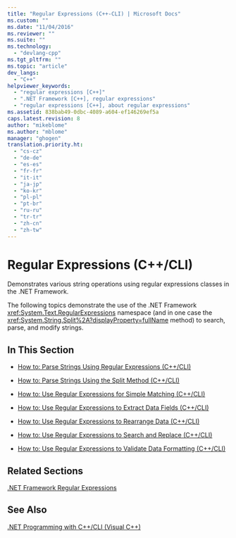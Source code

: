 ```yaml
---
title: "Regular Expressions (C++-CLI) | Microsoft Docs"
ms.custom: ""
ms.date: "11/04/2016"
ms.reviewer: ""
ms.suite: ""
ms.technology: 
  - "devlang-cpp"
ms.tgt_pltfrm: ""
ms.topic: "article"
dev_langs: 
  - "C++"
helpviewer_keywords: 
  - "regular expressions [C++]"
  - ".NET Framework [C++], regular expressions"
  - "regular expressions [C++], about regular expressions"
ms.assetid: 838bab49-0dbc-4089-a604-ef146269ef5a
caps.latest.revision: 8
author: "mikeblome"
ms.author: "mblome"
manager: "ghogen"
translation.priority.ht: 
  - "cs-cz"
  - "de-de"
  - "es-es"
  - "fr-fr"
  - "it-it"
  - "ja-jp"
  - "ko-kr"
  - "pl-pl"
  - "pt-br"
  - "ru-ru"
  - "tr-tr"
  - "zh-cn"
  - "zh-tw"
---
```

# Regular Expressions (C++/CLI)
Demonstrates various string operations using regular expressions classes in the .NET Framework.  
  
 The following topics demonstrate the use of the .NET Framework <xref:System.Text.RegularExpressions> namespace (and in one case the <xref:System.String.Split%2A?displayProperty=fullName> method) to search, parse, and modify strings.  
  
## In This Section  
  
-   [How to: Parse Strings Using Regular Expressions (C++/CLI)](../dotnet/how-to-parse-strings-using-regular-expressions-cpp-cli.md)  
  
-   [How to: Parse Strings Using the Split Method (C++/CLI)](../dotnet/how-to-parse-strings-using-the-split-method-cpp-cli.md)  
  
-   [How to: Use Regular Expressions for Simple Matching (C++/CLI)](../dotnet/how-to-use-regular-expressions-for-simple-matching-cpp-cli.md)  
  
-   [How to: Use Regular Expressions to Extract Data Fields (C++/CLI)](../dotnet/how-to-use-regular-expressions-to-extract-data-fields-cpp-cli.md)  
  
-   [How to: Use Regular Expressions to Rearrange Data (C++/CLI)](../dotnet/how-to-use-regular-expressions-to-rearrange-data-cpp-cli.md)  
  
-   [How to: Use Regular Expressions to Search and Replace (C++/CLI)](../dotnet/how-to-use-regular-expressions-to-search-and-replace-cpp-cli.md)  
  
-   [How to: Use Regular Expressions to Validate Data Formatting (C++/CLI)](../dotnet/how-to-use-regular-expressions-to-validate-data-formatting-cpp-cli.md)  
  
## Related Sections  
 [.NET Framework Regular Expressions](http://msdn.microsoft.com/Library/521b3f6d-f869-42e1-93e5-158c54a6895d)  
  
## See Also  
 [.NET Programming with C++/CLI (Visual C++)](../dotnet/dotnet-programming-with-cpp-cli-visual-cpp.md)